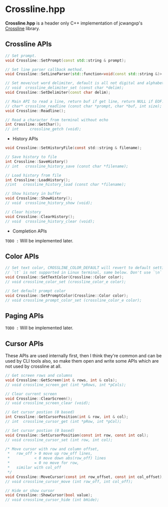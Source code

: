 # Crossline.hpp

**Crossline.hpp** is a header only C++ implementation of jcwangxp's [Crossline](https://github.com/jcwangxp/Crossline) library.

## Crossline APIs

```cpp
// Set prompt.
void Crossline::SetPrompt(const std::string & prompt);

// Set line parser callback method.
void Crossline::SetLineParser(std::function<void(const std::string &)> parser);

// Set move/cut word delimiter, default is all not digital and alphabetic characters.
// void  crossline_delimiter_set (const char *delim);
void Crossline::SetDelimiter(const char delim);

// Main API to read a line, return buf if get line, return NULL if EOF.
// char* crossline_readline (const char *prompt, char *buf, int size);
void Crossline::Readline();

// Read a character from terminal without echo
int Crossline::GetChar();
// int     crossline_getch (void);
```

* History APIs

```c
void Crossline::SetHistoryFile(const std::string & filename);

// Save history to file
int Crossline::SaveHistory()
// int   crossline_history_save (const char *filename);

// Load history from file
int Crossline::LoadHistory();
//int   crossline_history_load (const char *filename);

// Show history in buffer
void Crossline::ShowHistory();
// void  crossline_history_show (void);

// Clear history
void Crossline::ClearHistory();
// void  crossline_history_clear (void);
```

* Completion APIs

`TODO :` Will be implemented later.

## Color APIs

```c
// Set text color, CROSSLINE_COLOR_DEFAULT will revert to default setting
// `\t` is not supported in Linux terminal, same below. Don't use `\n` in Linux terminal, same below.
void Crossline::SetTextColor(Crossline::Color color);
// void crossline_color_set (crossline_color_e color);

// Set default prompt color
void Crossline::SetPromptColor(Crossline::Color color);
// void crossline_prompt_color_set (crossline_color_e color);
```

## Paging APIs

`TODO :` Will be implemented later.

## Cursor APIs

These APIs are used internally first, then I think they're common and can be used by CLI tools also, so make them open and write some APIs which are not used by crossline at all.

```c
// Get screen rows and columns
void Crossline::GetScreen(int & rows, int & cols);
// void crossline_screen_get (int *pRows, int *pCols);

// Clear current screen
void Crossline::ClearScreen();
// void crossline_screen_clear (void);

// Get cursor postion (0 based)
int Crossline::GetCursorPosition(int & row, int & col);
// int  crossline_cursor_get (int *pRow, int *pCol);

// Set cursor postion (0 based)
void Crossline::SetCursorPosition(const int row, const int col);
// void crossline_cursor_set (int row, int col);

/* Move cursor with row and column offset, 
 *   row_off > 0 move up row_off lines, 
 *           < 0 move down abs(row_off) lines
 *           = 0 no move for row, 
 *   similar with col_off
 */
void Crossline::MoveCursor(const int row_offset, const int col_offset);
// void crossline_cursor_move (int row_off, int col_off);

// Hide or show cursor
void Crossline::ShowCursor(bool value);
// void crossline_cursor_hide (int bHide);
```
